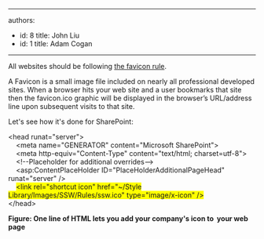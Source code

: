 

---
authors:
  - id: 8
    title: John Liu
  - id: 1
    title: Adam Cogan
---




<span class='intro'> <p>​All websites should be following 
   <a href="http&#58;//www.ssw.com.au/ssw/Standards/Rules/RulestoBetterWebsitesGraphics.aspx#Favicon">the favicon rule</a>.</p><p>A Favicon is a small image file included on nearly all professional developed sites. When a browser hits your web site and a user bookmarks that site then the favicon.ico graphic will be displayed in the browser’s URL/address line upon subsequent visits to that site. </p> </span>

<p>Let's see how it's done for SharePoint&#58;</p>
<div class="greyBox">
   <p>&lt;head runat=&quot;server&quot;&gt; 
      <br> &#160;&#160;&#160; &lt;meta name=&quot;GENERATOR&quot; content=&quot;Microsoft SharePoint&quot;&gt; 
      <br> &#160;&#160;&#160; &lt;meta http-equiv=&quot;Content-Type&quot; content=&quot;text/html; charset=utf-8&quot;&gt;  
      <br> &#160;&#160;&#160; &lt;!--Placeholder for additional overrides--&gt; 
      <br> &#160;&#160;&#160; &lt;asp&#58;ContentPlaceHolder ID=&quot;PlaceHolderAdditionalPageHead&quot; runat=&quot;server&quot; /&gt; 
      <br> &#160;&#160;&#160; 
      <font style="background-color&#58;#ffff00;">&lt;link rel=&quot;shortcut icon&quot; href=&quot;~/Style Library/Images/SSW/Rules/ssw.ico&quot; type=&quot;image/x-icon&quot; /&gt;</font><br> &lt;/head&gt; </p></div> 
<span><strong>Figure&#58; One line of HTML lets you add your company's icon to&#160; your web page</strong></span>


